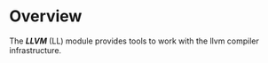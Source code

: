 # Overview
The ***LLVM*** (LL) module provides tools to work with the llvm compiler infrastructure.


